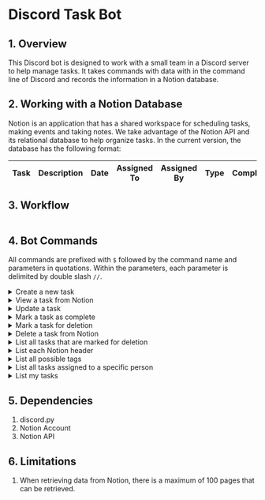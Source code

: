 # Discord Task Bot

## 1. Overview
This Discord bot is designed to work with a small team in a Discord server to help manage tasks. It takes commands with data with in the command line of Discord and records the information in a Notion database. 

## 2. Working with a Notion Database
Notion is an application that has a shared workspace for scheduling tasks, making events and taking notes. We take advantage of the Notion API and its relational database to help organize tasks. In the current version, the database has the following format: 

|Task| Description | Date | Assigned To | Assigned By | Type | Completion
|----|---|---|---|---|---|---|

## 3. Workflow
```
```

## 4. Bot Commands
All commands are prefixed with ```$``` followed by the command name and parameters in quotations. Within the parameters, each parameter is delimited by double slash ```//```.

<details>
    <summary>Create a new task</summary>

```shell
$newTask "taskName//desc//date//assignTo//assignBy//type"
```

|Parameter Name|Explanation| Data Validation | 
|--------------|-----------|-----------------| 
| ```taskName``` | Name of the task. | Task name must be unique.|
| ```desc``` | Short description of the task. | N/A |
| ```date``` | Due date of the task. | Date is in standard military format (DD MMM YY HHMM). i.e. *01 Jan 22 2100*| 
| ```assignTo``` | Who the task is assigned to. Each name is separated by a coma. | All names must be tags already created in Notion | 
| ```assignBy``` | Who the task is assigned by. Each name is separated by a comma. | All names must be tags already created in Notion |
| ```type``` | Type/category of the task. Each type name is separated by a coma. | All type names must be tags already created in Notion | 

Create a new task and add it to the pending list for approval.

```shell
# Example: New task with all fields filled
>>> $newTask "Task 1//A short description about the task//20 sep 22 1400//FSgt Lee//CI Tsang//Ops"

# Example: New task with no Description
>>> $newTask "Task 1////20 sep 22 1400//FSgt Lee//CI Tsang//Ops"

```
___
</details>

<details>
    <summary>View a task from Notion</summary>

```shell
$getTask "taskName"
```
|Parameter Name|Explanation| Data Validation | 
|--------------|-----------|-----------------| 
| ```taskName``` | Name of the task. | Task name must be exist within the Notion database.|

Retrieve a task from the Notion database and display it for the user.

``` shell
# Example: Get the info in "Task 1"
>>> $getTask "Task 1"
```
___
</details>

<details>
    <summary>Update a task</summary>

``` shell
$updateTask "taskName//field//info"
```
|Parameter Name|Explanation| Data Validation | 
|--------------|-----------|-----------------| 
| ```taskName``` | Name of the task. | Task name must exist within the Notion database. |
| ```field``` | Which header of the task will be edited | Field must define one of the following: "Task", "Description", "Date", "Assigned To", "Assigned By", "Type", "Completion"| 
| ```info``` | The updated data for the field. |

Update a task's information from the Notion database and display the update to the user.

 
``` shell
# Example: Change Assigned By tags
>>> $updateTask "Task 1//Assigned By//CI Tsang"

# Example: Change Type tags
>>> $updateTask "Task 1//Type//Lesson,Admin"

# Example: Change Description to blank
>>> $updateTask "Task 1//Description//"
```
___
</details>
<details>
    <summary>Mark a task as complete</summary>

``` shell
$completeTask "taskName"
```
|Parameter Name|Explanation| Data Validation | 
|--------------|-----------|-----------------| 
| ```taskName``` | Name of the task. | Task name must exist within the Notion database.|

Mark a task as completed

``` shell
# Example: Mark Task 1 as complete
>>> $completeTask "Task 1"
```
___
</details>
<details>
    <summary>Mark a task for deletion</summary>

```shell
$deleteTask "taskName"
```
|Parameter Name|Explanation| Data Validation | 
|--------------|-----------|-----------------| 
| ```taskName``` | Name of the task. | Task name must exist within the Notion database.|

Add the task to delete list if the task exists within the Notion database. If it does not exist, throw an error for the user.
 
``` Shell
# Example: Mark Task 1 for deletion
>>> $deleteTask "Task 1"
```
___
</details>
<details>
    <summary>Delete a task from Notion</summary>

```Shell
$confirmDeleteTask "taskName"
```
|Parameter Name|Explanation| Data Validation | 
|--------------|-----------|-----------------| 
| ```taskName``` | Name of the task. | Task name must have been added to the delete list |

Remove the task with the same ```taskName``` from the delete list if it exists. If it does not exist, throw an error for the user.

``` shell
# Example: Delete Task 1 from Notion
>>> $confirmDeleteTask "Task 1"
```
___
</details>
<details>
    <summary>List all tasks that are marked for deletion</summary>

```Shell 
$listDeleteTasks
```
List out each task that is pending deletion. 


``` shell
# Example
>>> $listDeleteTasks
```
___
</details>
<details>
    <summary>List each Notion header</summary>

```Shell 
$listFields
```
List out each available header from the Notion Database.

``` Shell
# Example
>>> $listFields
```
___
</details>
<details>
    <summary>List all possible tags</summary>

```Shell 
$listTags
```
List out each available tag under the headers **Assigned To**, **Assigned By** and **Type** from the Notion Database.

``` shell
# Example
>>> $listTags
```
___
</details>
<details>
    <summary>List all tasks assigned to a specific person</summary>

```Shell
$listTasks "assignedTo"
```
|Parameter Name|Explanation| Data Validation | 
|--------------|-----------|-----------------| 
| ```assignedTo``` | Who the task is assigned by. Each name is separated by a comma. | All names must be tags already created in Notion. Names should also match the Discord Server nickname(s) |

List all tasks that have a matching ```assignedTo``` tag.

``` Shell
# Example: Display tasks assigned to CI Tsang
>>> $listTasks "CI Tsang"
```
___
</details>
<details>
    <summary>List my tasks</summary>

```Shell
>>> $listMyTasks
```

List all of the tasks assigned to the user who entered this command

``` Shell
# Example: Display tasks assigned to me
>>> $listMyTasks
```
___
</details>






## 5. Dependencies
1.  discord.py
3. Notion Account
3. Notion API

## 6. Limitations
1. When retrieving data from Notion, there is a maximum of 100 pages that can be retrieved.

